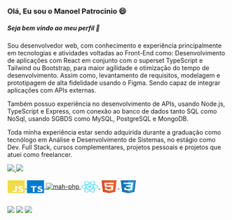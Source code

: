 ### Olá, Eu sou o Manoel Patrocinio 😄
##### Seja bem vindo ao meu perfil 👋

<p> Sou desenvolvedor web, com conhecimento e experiência principalmente em tecnologias e atividades voltadas ao Front-End como: Desenvolvimento de aplicações com React em conjunto com o superset  TypeScript e Tailwind ou Bootstrap,  para maior agilidade e otimização do tempo de desenvolvimento. Assim como, levantamento de requisitos, modelagem e prototipagem de alta fidelidade usando o Figma. Sendo capaz de integrar aplicações com APIs externas. 
</p>

<p> Também possuo experiência no desenvolvimento de APIs, usando Node.js, TypeScript e Express, com conexão ao banco de dados tanto SQL como NoSql, usando SGBDS como MySQL, PostgreSQL e MongoDB. </p>

<p>Toda  minha experiência estar sendo adquirida durante a graduação como tecnólogo em Análise e Desenvolvimento de Sistemas, no estágio como Dev. Full Stack, cursos complementares, projetos pessoais e projetos que atuei como freelancer.
</p>

<!--


Here are some ideas to get you started:

- 🔭 I’m currently working on ...
- 🌱 I’m currently learning ...
- 👯 I’m looking to collaborate on ...
- 🤔 I’m looking for help with ...
- 💬 Ask me about ...
- 📫 How to reach me: ...
- 😄 Pronouns: ...
- ⚡ Fun fact: ...
-->

 <div>
  <a href="https://github.com/ManoelPatrocinio/ManoelPatrocinio">
  <img height="180em" src="https://github-readme-stats.vercel.app/api?username=ManoelPatrocinio&show_icons=true&theme=dracula&include_all_commits=true&count_private=true"/>
  <img height="180em" src="https://github-readme-stats.vercel.app/api/top-langs/?username=ManoelPatrocinio&layout=compact&langs_count=7&theme=dracula"/>
</div>
<div style="display: inline_block"><br>
  <img align="center" alt="Rafa-Js" height="30" width="40" src="https://raw.githubusercontent.com/devicons/devicon/master/icons/javascript/javascript-plain.svg">
  <img align="center" alt="Rafa-Ts" height="30" width="40" src="https://raw.githubusercontent.com/devicons/devicon/master/icons/typescript/typescript-plain.svg">
  <img align="center" alt="mah-php" height="30" width="40" src="https://img.shields.io/badge/PHP-777BB4?style=for-the-badge&logo=php&logoColor=white">

  <img align="center" alt="Rafa-React" height="30" width="40" src="https://raw.githubusercontent.com/devicons/devicon/master/icons/react/react-original.svg">
  <img align="center" alt="Rafa-HTML" height="30" width="40" src="https://raw.githubusercontent.com/devicons/devicon/master/icons/html5/html5-original.svg">
  <img align="center" alt="Rafa-CSS" height="30" width="40" src="https://raw.githubusercontent.com/devicons/devicon/master/icons/css3/css3-original.svg">
 
  </div>
  
## 
  
  <div> 
 
  <a href="https://www.instagram.com/patrocinioiii/" target="_blank"><img src="https://img.shields.io/badge/-Instagram-%23E4405F?style=for-the-badge&logo=instagram&logoColor=white" target="_blank"></a>
  <a href = "mailto:manoelpatrocinio99@gmail.com"><img src="https://img.shields.io/badge/-Gmail-%23333?style=for-the-badge&logo=gmail&logoColor=white" target="_blank"></a>
  <a href="https://www.linkedin.com/in/manoel-patroc%C3%ADnio/" target="_blank"><img src="https://img.shields.io/badge/-LinkedIn-%230077B5?style=for-the-badge&logo=linkedin&logoColor=white" target="_blank"></a> 
 
</div>
  
